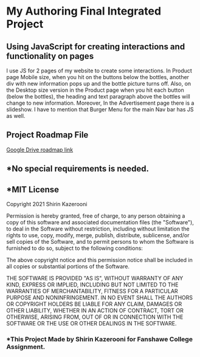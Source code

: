 # My Authoring Final Integrated Project
## Using JavaScript for creating interactions and functionality on pages

I use JS for 2 pages of my website to create some interactions. In Product page Mobile
size, when you hit on the buttons below the bottles, another div with new information pops up and the bottle picture turns off. Also, on the Desktop size version in the Product page when you hit each button (below the bottles), the heading and text paragraph above the bottles will change to new information.
Moreover, In the Advertisement page there is a slideshow.
I have to mention that Burger Menu for the main Nav bar has JS as well.


## Project Roadmap File
[Google Drive roadmap link](https://docs.google.com/document/d/1h5dH1xrl7ESKZ7Nv1CJ0XY49-CXziwvpjDodslxHL-k/edit?usp=sharing)


## *No special requirements is needed.

## *MIT License
Copyright 2021 Shirin Kazerooni

Permission is hereby granted, free of charge, to any person obtaining a copy of this software and associated documentation files (the "Software"), to deal in the Software without restriction, including without limitation the rights to use, copy, modify, merge, publish, distribute, sublicense, and/or sell copies of the Software, and to permit persons to whom the Software is furnished to do so, subject to the following conditions:

The above copyright notice and this permission notice shall be included in all copies or substantial portions of the Software.

THE SOFTWARE IS PROVIDED "AS IS", WITHOUT WARRANTY OF ANY KIND, EXPRESS OR IMPLIED, INCLUDING BUT NOT LIMITED TO THE WARRANTIES OF MERCHANTABILITY, FITNESS FOR A PARTICULAR PURPOSE AND NONINFRINGEMENT. IN NO EVENT SHALL THE AUTHORS OR COPYRIGHT HOLDERS BE LIABLE FOR ANY CLAIM, DAMAGES OR OTHER LIABILITY, WHETHER IN AN ACTION OF CONTRACT, TORT OR OTHERWISE, ARISING FROM, OUT OF OR IN CONNECTION WITH THE SOFTWARE OR THE USE OR OTHER DEALINGS IN THE SOFTWARE.

### *This Project Made by Shirin Kazerooni for Fanshawe College Assignment.

